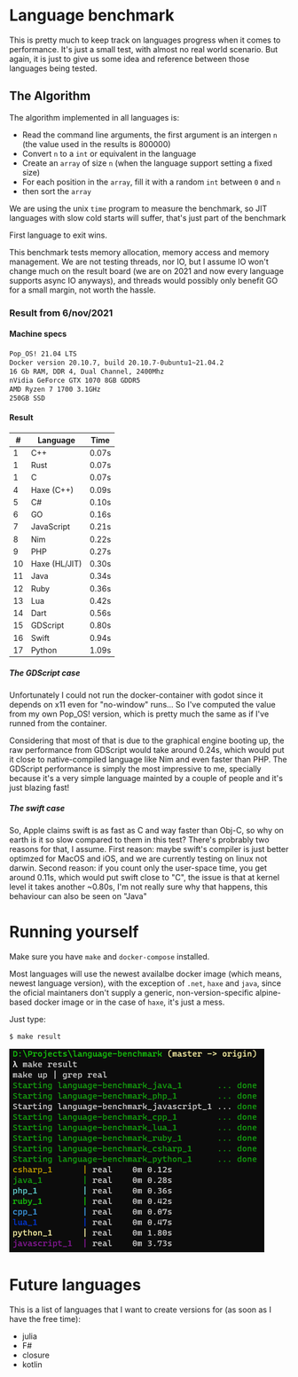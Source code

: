 # Language benchmark

This is pretty much to keep track on languages progress when it comes to performance. It's just a small test, with almost no real world scenario. But again, it is just to give us some idea and reference between those languages being tested.

## The Algorithm

The algorithm implemented in all languages is:
 - Read the command line arguments, the first argument is an intergen `n` (the value used in the results is 800000)
 - Convert `n` to a `int` or equivalent in the language
 - Create an `array` of size `n` (when the language support setting a fixed size)
 - For each position in the `array`, fill it with a random `int` between `0` and `n`
 - then sort the `array`

We are using the unix `time` program to measure the benchmark, so JIT languages with slow cold starts will suffer, that's just part of the benchmark

First language to exit wins.

This benchmark tests memory allocation, memory access and memory management. We are not testing threads, nor IO, but I assume IO won't change much on the result board (we are on 2021 and now every language supports async IO anyways), and threads would possibly only benefit GO for a small margin, not worth the hassle.


### Result from 6/nov/2021

#### Machine specs

```
Pop_OS! 21.04 LTS
Docker version 20.10.7, build 20.10.7-0ubuntu1~21.04.2
16 Gb RAM, DDR 4, Dual Channel, 2400Mhz
nVidia GeForce GTX 1070 8GB GDDR5
AMD Ryzen 7 1700 3.1GHz
250GB SSD
```

#### Result

| #  | Language      | Time  |
|----|---------------|-------|
| 1  | C++           | 0.07s |
| 1  | Rust          | 0.07s |
| 1  | C             | 0.07s |
| 4  | Haxe (C++)    | 0.09s |
| 5  | C#            | 0.10s |
| 6  | GO            | 0.16s |
| 7  | JavaScript    | 0.21s |
| 8  | Nim           | 0.22s |
| 9  | PHP           | 0.27s |
| 10 | Haxe (HL/JIT) | 0.30s |
| 11 | Java          | 0.34s |
| 12 | Ruby          | 0.36s |
| 13 | Lua           | 0.42s |
| 14 | Dart          | 0.56s |
| 15 | GDScript      | 0.80s |
| 16 | Swift         | 0.94s |
| 17 | Python        | 1.09s |


##### The GDScript case

Unfortunately I could not run the docker-container with godot since it depends on x11 even for "no-window" runs... So I've computed the value from my own Pop_OS! version, which is pretty much the same as if I've runned from the container.

Considering that most of that is due to the graphical engine booting up, the raw performance from GDScript would take around 0.24s, which would put it close to native-compiled language like Nim and even faster than PHP.
The GDScript performance is simply the most impressive to me, specially because it's a very simple language mainted by a couple of people and it's just blazing fast!


##### The swift case

So, Apple claims swift is as fast as C and way faster than Obj-C, so why on earth is it so slow compared to them in this test? There's probrably two reasons for that, I assume.
First reason: maybe swift's compiler is just better optimzed for MacOS and iOS, and we are currently testing on linux not darwin.
Second reason: if you count only the user-space time, you get around 0.11s, which would put swift close to "C", the issue is that at kernel level it takes another ~0.80s, I'm not really sure why that happens, this behaviour can also be seen on "Java"

# Running yourself

Make sure you have `make` and `docker-compose` installed.

Most languages will use the newest availalbe docker image (which means, newest language version), with the exception of `.net`, `haxe` and `java`, since the oficial maintaners don't supply a generic, non-version-specific alpine-based docker image or in the case of `haxe`, it's just a mess.

Just type:

```sh
$ make result
```

![example](./example.png)

# Future languages

This is a list of languages that I want to create versions for (as soon as I have the free time):

- julia
- F#
- closure
- kotlin